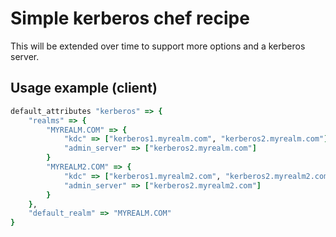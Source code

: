 Simple kerberos chef recipe
===========================

This will be extended over time to support more options and a kerberos server.

Usage example (client)
----------------------

```ruby
default_attributes "kerberos" => {
    "realms" => {
        "MYREALM.COM" => {
            "kdc" => ["kerberos1.myrealm.com", "kerberos2.myrealm.com"],
            "admin_server" => ["kerberos2.myrealm.com"]
        }
        "MYREALM2.COM" => {
            "kdc" => ["kerberos1.myrealm2.com", "kerberos2.myrealm2.com"],
            "admin_server" => ["kerberos2.myrealm2.com"]
        }
    },
    "default_realm" => "MYREALM.COM"
}
```
